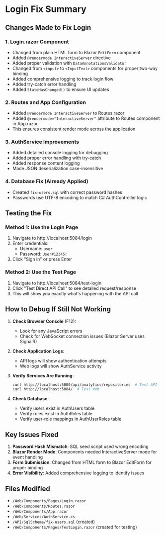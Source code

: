 # Login Fix Summary

## Changes Made to Fix Login

### 1. Login.razor Component
- Changed from plain HTML form to Blazor `EditForm` component
- Added `@rendermode InteractiveServer` directive
- Added proper validation with `DataAnnotationsValidator`
- Changed from `<input>` to `<InputText>` components for proper two-way binding
- Added comprehensive logging to track login flow
- Added try-catch error handling
- Added `StateHasChanged()` to ensure UI updates

### 2. Routes and App Configuration
- Added `@rendermode InteractiveServer` to Routes.razor
- Added `@rendermode="InteractiveServer"` attribute to Routes component in App.razor
- This ensures consistent render mode across the application

### 3. AuthService Improvements
- Added detailed console logging for debugging
- Added proper error handling with try-catch
- Added response content logging
- Made JSON deserialization case-insensitive

### 4. Database Fix (Already Applied)
- Created `fix-users.sql` with correct password hashes
- Passwords use UTF-8 encoding to match C# AuthController logic

## Testing the Fix

### Method 1: Use the Login Page
1. Navigate to http://localhost:5084/login
2. Enter credentials:
   - Username: `user`
   - Password: `User#12345!`
3. Click "Sign in" or press Enter

### Method 2: Use the Test Page
1. Navigate to http://localhost:5084/test-login
2. Click "Test Direct API Call" to see detailed request/response
3. This will show you exactly what's happening with the API call

## How to Debug If Still Not Working

1. **Check Browser Console** (F12):
   - Look for any JavaScript errors
   - Check for WebSocket connection issues (Blazor Server uses SignalR)

2. **Check Application Logs**:
   - API logs will show authentication attempts
   - Web logs will show AuthService activity

3. **Verify Services Are Running**:
   ```bash
   curl http://localhost:5000/api/analytics/repositories  # Test API
   curl http://localhost:5084/  # Test Web
   ```

4. **Check Database**:
   - Verify users exist in AuthUsers table
   - Verify roles exist in AuthRoles table
   - Verify user-role mappings in AuthUserRoles table

## Key Issues Fixed

1. **Password Hash Mismatch**: SQL seed script used wrong encoding
2. **Blazor Render Mode**: Components needed InteractiveServer mode for event handling
3. **Form Submission**: Changed from HTML form to Blazor EditForm for proper binding
4. **Error Visibility**: Added comprehensive logging to identify issues

## Files Modified
- `/Web/Components/Pages/Login.razor`
- `/Web/Components/Routes.razor`
- `/Web/Components/App.razor`
- `/Web/Services/AuthService.cs`
- `/API/SqlSchema/fix-users.sql` (created)
- `/Web/Components/Pages/TestLogin.razor` (created for testing)
